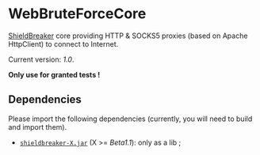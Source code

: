 WebBruteForceCore
=================
[ShieldBreaker][1] core providing HTTP & SOCKS5 proxies (based on Apache HttpClient) to connect to Internet.

Current version: _1.0_.

**Only use for granted tests !**

Dependencies
------------
Please import the following dependencies (currently, you will need to build and import them).
 - [`shieldbreaker-X.jar`][1] (X >= _Beta1.1_): only as a lib ;

[1]: https://github.com/PandatiX/ShieldBreaker
